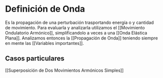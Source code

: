 # Definición de Onda
Es la propagación de una perturbación trasportando energía o y cantidad de movimiento. 
Para evaluarla y analizarla utilizamos el [[Movimiento Ondulatorio Armónico]], simplificandolo a veces a una [[Onda Elástica Plana]]. Analizamos entonces la [[Propagación de Onda]] teniendo siempre en mente las [[Variables importantes]]. 

## Casos particulares
[[Superposición de Dos Movimientos Armónicos Simples]]